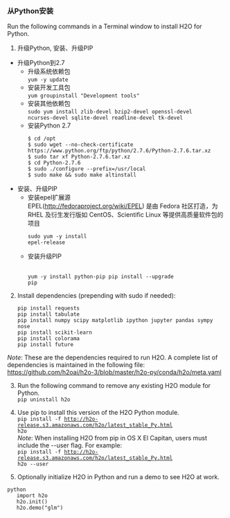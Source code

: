 ### 从Python安装
Run the following commands in a Terminal window to install H2O for Python.  
1. 升级Python, 安装、升级PIP
  * 升级Python到2.7
    * 升级系统依赖包  
       <code>yum -y update</code>
    * 安装开发工具包  
       <code>yum groupinstall "Development tools"</code>
    * 安装其他依赖包  
      <code>sudo yum install zlib-devel bzip2-devel openssl-devel ncurses-devel sqlite-devel readline-devel tk-devel</code>
    * 安装Python 2.7  
      <pre><code>$ cd /opt
      $ sudo wget --no-check-certificate https://www.python.org/ftp/python/2.7.6/Python-2.7.6.tar.xz
      $ sudo tar xf Python-2.7.6.tar.xz 
      $ cd Python-2.7.6
      $ sudo ./configure --prefix=/usr/local
      $ sudo make && sudo make altinstall</code></pre>
  * 安装、升级PIP  
    * 安装epel扩展源  
    EPEL(http://fedoraproject.org/wiki/EPEL) 是由 Fedora 社区打造，为 RHEL 及衍生发行版如 CentOS、Scientific Linux 等提供高质量软件包的项目
    <pre><code>sudo yum -y install epel-release</code></pre>  
    * 安装升级PIP  
    <pre><code>yum -y install python-pip
    pip install --upgrade pip</code></pre>
  
2. Install dependencies (prepending with sudo if needed):
     <pre><code>pip install requests
   pip install tabulate
   pip install numpy scipy matplotlib ipython jupyter pandas sympy nose
   pip install scikit-learn
   pip install colorama
   pip install future</code></pre>
  
  _Note_: These are the dependencies required to run H2O. A complete list of dependencies is maintained in the 
  following file: https://github.com/h2oai/h2o-3/blob/master/h2o-py/conda/h2o/meta.yaml

3. Run the following command to remove any existing H2O module for Python.  
  <code>pip uninstall h2o</code>

4. Use pip to install this version of the H2O Python module.  
  <code>pip install -f http://h2o-release.s3.amazonaws.com/h2o/latest_stable_Py.html h2o</code>    
  _Note_: When installing H2O from pip in OS X El Capitan, users must include the --user flag. For example:  
  <code>pip install -f http://h2o-release.s3.amazonaws.com/h2o/latest_stable_Py.html h2o --user</code>

5.  Optionally initialize H2O in Python and run a demo to see H2O at work.
   <pre><code>python
   import h2o
   h2o.init()
   h2o.demo("glm")</code></pre>
